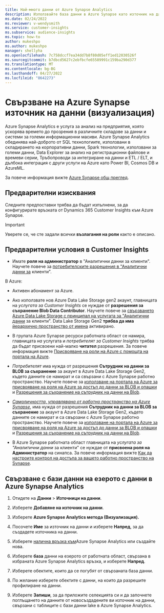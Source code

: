 ```yaml
---
title: Най-много данни от Azure Synapse Analytics
description: Използвайте база данни в Azure Synapse като източник на данни в Dynamics 365 Customer Insights.
ms.date: 02/24/2022
ms.reviewer: v-wendysmith
ms.service: customer-insights
ms.subservice: audience-insights
ms.topic: how-to
author: mukeshpo
ms.author: mukeshpo
manager: shellyha
ms.openlocfilehash: 7c758dccf7ea34dd7b8f80d05eff1ed12030526f
ms.sourcegitcommit: b7dbcd5627c2ebfbcfe65589991c159ba290d377
ms.translationtype: MT
ms.contentlocale: bg-BG
ms.lasthandoff: 04/27/2022
ms.locfileid: "8642273"
---
```

# <a name="connect-an-azure-synapse-data-source-preview"></a>Свързване на Azure Synapse източник на данни (визуализация)

Azure Synapse Analytics е услуга за анализ на предприятия, която ускорява времето до прозрения в различните складове за данни и системи за големи информационни масиви. Azure Synapse Analytics обединява най-доброто от SQL технологиите, използвани в складирането на корпоративни данни, Spark технологии, използвани за големи данни, Data Explorer за анализ на регистрационни файлове и времеви серии, Тръбопроводи за интегриране на данни и ETL / ELT, и дълбока интеграция с други услуги на Azure като Power BI, Cosmos DB и AzureML.

За повече информация вижте [Azure Synapse общ преглед](/azure/synapse-analytics/overview-what-is).

## <a name="prerequisites"></a>Предварителни изисквания

Следните предпоставки трябва да бъдат изпълнени, за да конфигурирате връзката от Dynamics 365 Customer Insights към Azure Synapse.

> [!IMPORTANT]
> Уверете се, че сте задали всички **възлагания на роли** както е описано.  

## <a name="prerequisites-in-customer-insights"></a>Предварителни условия в Customer Insights

* Имате **роля на администратор** в "Аналитични данни за клиенти". Научете повече за [потребителските разрешения в "Аналитични данни за](permissions.md#assign-roles-and-permissions) клиенти".

В Azure: 

- Активен абонамент за Azure.

- Ако използвате нов Azure Data Lake Storage gen2 акаунт, главницата на *услугата за Customer Insights* се нуждае от **разрешения за съхранение Blob Data Contributor**. Научете повече за [свързването Azure Data Lake Storage с принципал на услугата за "Аналитични данни](connect-service-principal.md) за клиенти". Data Lake Storage Gen2 **трябва да има** [ йерархично пространство от имена](/azure/storage/blobs/data-lake-storage-namespace) активирано.

- В групата Azure Synapse ресурси работната област се намира, главницата *на* услугата и *потребителят за Customer Insights* трябва да бъдат присвоени най-малко **читател** разрешения. За повече информация вижте [Присвояване на роли на Azure с помощта на портала на Azure](/azure/role-based-access-control/role-assignments-portal).

- *Потребителят* има нужда от разрешения **Сътрудник на данни за BLOB за съхранение** за акаунт в Azure Data Lake Storage Gen2, където данните се намират и са свързани с Azure Synapse работно пространство. Научете повече за [използване на портала на Azure за присвояване на роля на Azure за достъп до данни за BLOB и опашки](/azure/storage/common/storage-auth-aad-rbac-portal) и [Разрешения за съхранение на сътрудник на данни на Blob](/azure/role-based-access-control/built-in-roles#storage-blob-data-contributor).

- *[Самоличността, управлявана от работно пространство на Azure Synapse](/azure/synapse-analytics/security/synapse-workspace-managed-identity)*, има нужда от разрешения **Сътрудник на данни за BLOB за съхранение** за акаунт в Azure Data Lake Storage Gen2, където данните се намират и са свързани с Azure Synapse работно пространство. Научете повече за [използване на портала на Azure за присвояване на роля на Azure за достъп до данни за BLOB и опашки](/azure/storage/common/storage-auth-aad-rbac-portal) и [Разрешения за съхранение на сътрудник на данни на Blob](/azure/role-based-access-control/built-in-roles#storage-blob-data-contributor).

- В Azure Synapse работната област главницата на *услугата за "Аналитични данни* за клиенти" се нуждае от **присвоена роля на Администратор** на синапса. За повече информация вижте [Как да настроите контрол на достъпа за вашето работно пространство на Synapse](/azure/synapse-analytics/security/how-to-set-up-access-control).

## <a name="connect-to-data-lake-databases-in-azure-synapse-analytics"></a>Свързване с бази данни на езерото с данни в Azure Synapse Analytics

1. Отидете на **Данни** > **Източници на данни**.

1. Изберете **Добавяне на източник на данни**.

1. Изберете **Azure Synapse Analytics метода (Визуализация).**

1. Посочете **Име** за източник на данни и изберете **Напред**, за да създадете източника на данни. 

1. Изберете [налична връзка към](connections.md)Azure Synapse Analytics или създайте нова.

1. Изберете **база** данни на езерото от работната област, свързана в избраната Azure Synapse Analytics връзка, и изберете **Напред**.

1. Изберете обектите, които да се погубят от свързаната база данни. 

1. По желание изберете обектите с данни, на които да разрешите профилиране на данни. 

1. Изберете **Запиши**, за да приложите селекцията си и да започнете поглъщането на данните от новосъздадените ви източник на данни, свързани с таблиците с бази данни lake в Azure Synapse Analytics.
